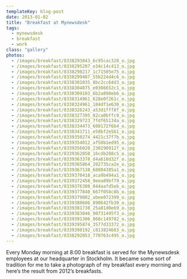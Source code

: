 ```yaml
---
templateKey: blog-post
date: 2013-01-02
title: "Breakfast at Mynewsdesk"
tags:
  - mynewsdesk
  - breakfast
  - work
class: "gallery"
photos:
  - /images/breakfast/8338293043_6c95cac320_o.jpg
  - /images/breakfast/8338295207_e34c14c413_o.jpg
  - /images/breakfast/8338298217_1c71505e75_o.jpg
  - /images/breakfast/8338299487_55b224d4c6_o.jpg
  - /images/breakfast/8338301035_8bc2cc64d3_o.jpg
  - /images/breakfast/8338304875_e0386652c1_o.jpg
  - /images/breakfast/8338309103_6b2a898eb6_o.jpg
  - /images/breakfast/8338314961_628e0f261c_o.jpg
  - /images/breakfast/8338324961_184df1e630_o.jpg
  - /images/breakfast/8338326243_a53d1fff8f_o.jpg
  - /images/breakfast/8338327395_82ca0bffc9_o.jpg
  - /images/breakfast/8338329723_7fdf65134a_o.jpg
  - /images/breakfast/8338334473_608172f6b4_o.jpg
  - /images/breakfast/8338341711_e58bf2e5b1_o.jpg
  - /images/breakfast/8339350274_4421c37f7b_o.jpg
  - /images/breakfast/8339354012_af58b1ed95_o.jpg
  - /images/breakfast/8339356020_230290912f_o.jpg
  - /images/breakfast/8339362050_16cdb208c5_o.jpg
  - /images/breakfast/8339363378_d4a610d32f_o.jpg
  - /images/breakfast/8339365864_202735ca2e_o.jpg
  - /images/breakfast/8339367138_68804385a1_o.jpg
  - /images/breakfast/8339370418_aca9b494a1_o.jpg
  - /images/breakfast/8339372458_9eea89bf79_o.jpg
  - /images/breakfast/8339376308_044aafd5eb_o.jpg
  - /images/breakfast/8339377840_667f058c8b_o.jpg
  - /images/breakfast/8339379002_abee072399_o.jpg
  - /images/breakfast/8339380606_890642fb30_o.jpg
  - /images/breakfast/8339381738_25a81d0e69_o.jpg
  - /images/breakfast/8339383046_90731495f3_o.jpg
  - /images/breakfast/8339391306_868c149782_o.jpg
  - /images/breakfast/8339395874_3577d33372_o.jpg
  - /images/breakfast/8339398192_c813824683_o.jpg
  - /images/breakfast/8338292053_770763c495_o.jpg
---
```


Every Monday morning at 8:00 breakfast is served for the Mynewsdesk employees at our headquarter in Stockholm. It became some sort of tradition for me to take a photograph of my breakfast every morning and here’s the result from 2012’s breakfasts.
